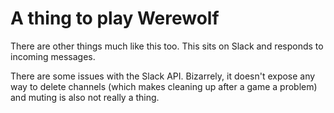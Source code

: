 # A thing to play Werewolf

There are other things much like this too. This sits on Slack and responds
to incoming messages.

There are some issues with the Slack API. Bizarrely, it doesn't expose any
way to delete channels (which makes cleaning up after a game a problem) and
muting is also not really a thing.


